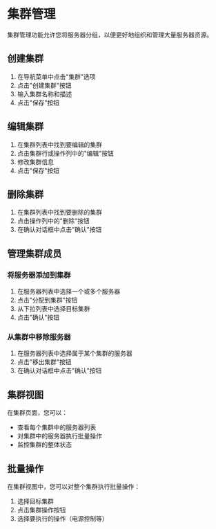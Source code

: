 # 集群管理

集群管理功能允许您将服务器分组，以便更好地组织和管理大量服务器资源。

## 创建集群

1. 在导航菜单中点击"集群"选项
2. 点击"创建集群"按钮
3. 输入集群名称和描述
4. 点击"保存"按钮

## 编辑集群

1. 在集群列表中找到要编辑的集群
2. 点击集群行或操作列中的"编辑"按钮
3. 修改集群信息
4. 点击"保存"按钮

## 删除集群

1. 在集群列表中找到要删除的集群
2. 点击操作列中的"删除"按钮
3. 在确认对话框中点击"确认"按钮

## 管理集群成员

### 将服务器添加到集群

1. 在服务器列表中选择一个或多个服务器
2. 点击"分配到集群"按钮
3. 从下拉列表中选择目标集群
4. 点击"确认"按钮

### 从集群中移除服务器

1. 在服务器列表中选择属于某个集群的服务器
2. 点击"移出集群"按钮
3. 在确认对话框中点击"确认"按钮

## 集群视图

在集群页面，您可以：
- 查看每个集群中的服务器列表
- 对集群中的服务器执行批量操作
- 监控集群的整体状态

## 批量操作

在集群视图中，您可以对整个集群执行批量操作：
1. 选择目标集群
2. 点击集群操作按钮
3. 选择要执行的操作（电源控制等）